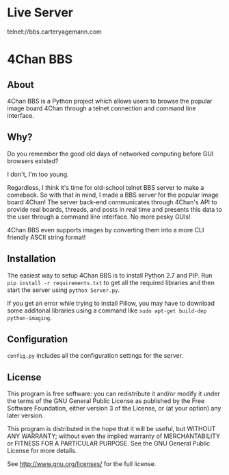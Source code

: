 Live Server
===========

telnet://bbs.carteryagemann.com

4Chan BBS
=========

About
-----

4Chan BBS is a Python project which allows users to browse the popular image board 
4Chan through a telnet connection and command line interface.

Why?
----

Do you remember the good old days of networked computing before GUI browsers existed?

I don't, I'm too young.

Regardless, I think it's time for old-school telnet BBS server to make a comeback. So 
with that in mind, I made a BBS server for the popular image board 4Chan! The server 
back-end communicates through 4Chan's API to provide real boards, threads, and posts 
in real time and presents this data to the user through a command line interface. No 
more pesky GUIs!

4Chan BBS even supports images by converting them into a more CLI friendly ASCII string format!

Installation
------------

The easiest way to setup 4Chan BBS is to install Python 2.7 and PIP. Run 
`pip install -r requirements.txt` to get all the required libraries and then 
start the server using `python Server.py`.

If you get an error while trying to install Pillow, you may have to download some additonal
libraries using a command like `sudo apt-get build-dep python-imaging`.

Configuration
-------------

`config.py` includes all the configuration settings for the server.

License
-------

This program is free software: you can redistribute it and/or modify
it under the terms of the GNU General Public License as published by
the Free Software Foundation, either version 3 of the License, or
(at your option) any later version.

This program is distributed in the hope that it will be useful,
but WITHOUT ANY WARRANTY; without even the implied warranty of
MERCHANTABILITY or FITNESS FOR A PARTICULAR PURPOSE.  See the
GNU General Public License for more details.

See <http://www.gnu.org/licenses/> for the full license.